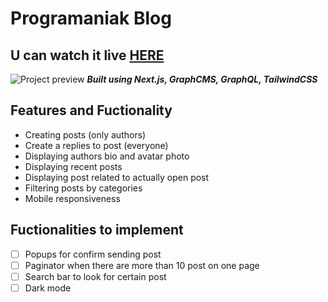 # Programaniak Blog
## U can watch it live [HERE](https://graphcms-blog-phi.vercel.app/)

![Project preview](https://cdn.discordapp.com/attachments/917864818189418576/918242910229647430/unknown.png)
**_Built using Next.js, GraphCMS, GraphQL, TailwindCSS_**

## Features and Fuctionality

- Creating posts (only authors)
- Create a replies to post (everyone)
- Displaying authors bio and avatar photo
- Displaying recent posts
- Displaying post related to actually open post
- Filtering posts by categories
- Mobile responsiveness

## Fuctionalities to implement

- [ ] Popups for confirm sending post
- [ ] Paginator when there are more than 10 post on one page
- [ ] Search bar to look for certain post
- [ ] Dark mode
